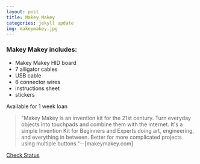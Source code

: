 ```yaml
---
layout: post
title: Makey Makey
categories: jekyll update
img: makeymakey.jpg
---
```

### Makey Makey includes:

- Makey Makey HID board
- 7 alligator cables
- USB cable
- 6 connector wires
- instructions sheet
- stickers

Available for 1 week loan

>"Makey Makey is an invention kit for the 21st century. Turn everyday objects into touchpads and combine them with the internet. It's a simple Invention Kit for Beginners and Experts doing art, engineering, and everything in between. Better for more complicated projects using multiple buttons."--[makeymakey.com]


<a href="https://vufind.carli.illinois.edu/vf-dpu/Record/dpu_1231700" target="_blank" class="btn btn-primary btn-lg">Check Status</a>

